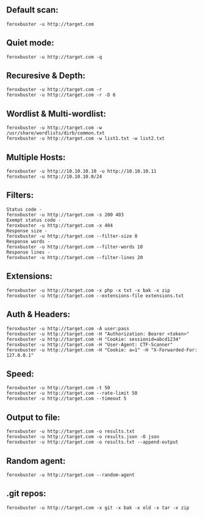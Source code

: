 ## Default scan:
```
feroxbuster -u http://target.com
```

## Quiet mode:
```
feroxbuster -u http://target.com -q
```

## Recuresive & Depth:
```
feroxbuster -u http://target.com -r
feroxbuster -u http://target.com -r -D 6
```

## Wordlist & Multi-wordlist:
```
feroxbuster -u http://target.com -w /usr/share/wordlists/dirb/common.txt
feroxbuster -u http://target.com -w list1.txt -w list2.txt
```

## Multiple Hosts:
```
feroxbuster -u http://10.10.10.10 -u http://10.10.10.11
feroxbuster -u http://10.10.10.0/24
```

## Filters:
```
Status code -
feroxbuster -u http://target.com -s 200 403
Exempt status code -
feroxbuster -u http://target.com -x 404
Response size -
feroxbuster -u http://target.com --filter-size 0
Response words -
feroxbuster -u http://target.com --filter-words 10
Response lines -
feroxbuster -u http://target.com --filter-lines 20
```

## Extensions:
```
feroxbuster -u http://target.com -x php -x txt -x bak -x zip
feroxbuster -u http://target.com --extensions-file extensions.txt
```

## Auth & Headers:
```
feroxbuster -u http://target.com -A user:pass
feroxbuster -u http://target.com -H "Authorization: Bearer <token>"
feroxbuster -u http://target.com -H "Cookie: sessionid=abcd1234"
feroxbuster -u http://target.com -H "User-Agent: CTF-Scanner"
feroxbuster -u http://target.com -H "Cookie: a=1" -H "X-Forwarded-For: 127.0.0.1"
```

## Speed:
```
feroxbuster -u http://target.com -t 50
feroxbuster -u http://target.com --rate-limit 50
feroxbuster -u http://target.com --timeout 5
```

## Output to file:
```
feroxbuster -u http://target.com -o results.txt
feroxbuster -u http://target.com -o results.json -O json
feroxbuster -u http://target.com -o results.txt --append-output
```

## Random agent:
```
feroxbuster -u http://target.com --random-agent
```

## .git repos:
```
feroxbuster -u http://target.com -x git -x bak -x old -x tar -x zip
```

